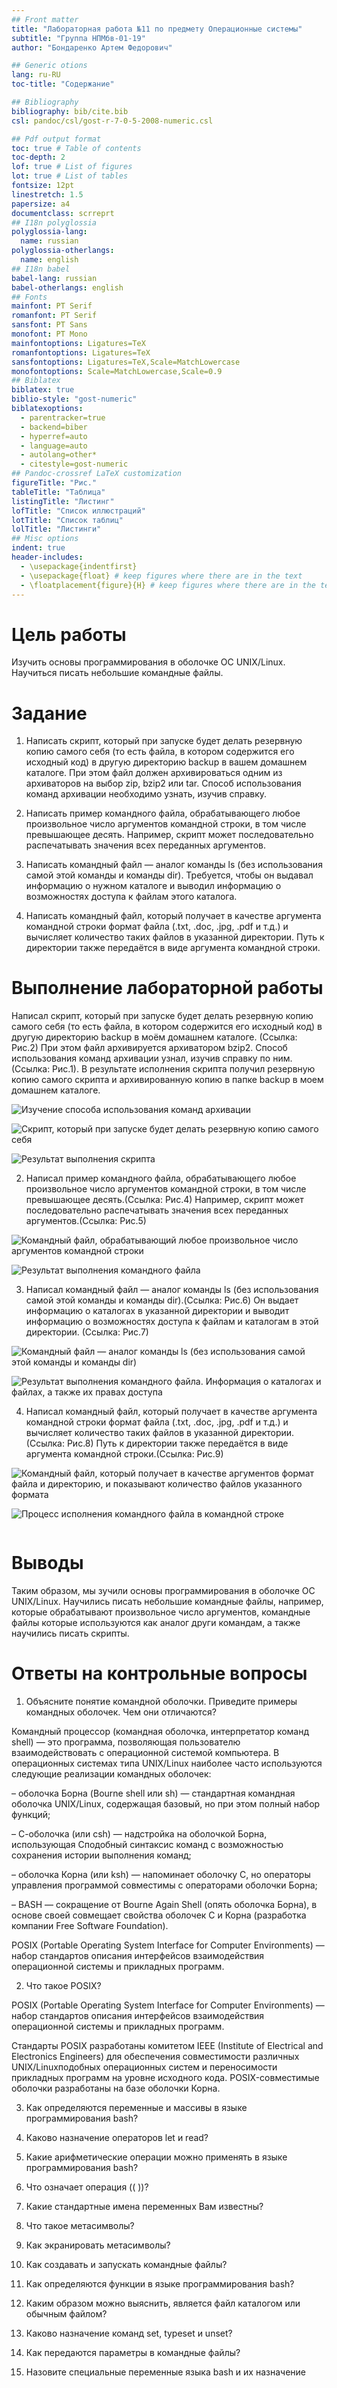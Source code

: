 ```yaml
---
## Front matter
title: "Лабораторная работа №11 по предмету Операционные системы"
subtitle: "Группа НПМбв-01-19"
author: "Бондаренко Артем Федорович"

## Generic otions
lang: ru-RU
toc-title: "Содержание"

## Bibliography
bibliography: bib/cite.bib
csl: pandoc/csl/gost-r-7-0-5-2008-numeric.csl

## Pdf output format
toc: true # Table of contents
toc-depth: 2
lof: true # List of figures
lot: true # List of tables
fontsize: 12pt
linestretch: 1.5
papersize: a4
documentclass: scrreprt
## I18n polyglossia
polyglossia-lang:
  name: russian
polyglossia-otherlangs:
  name: english
## I18n babel
babel-lang: russian
babel-otherlangs: english
## Fonts
mainfont: PT Serif
romanfont: PT Serif
sansfont: PT Sans
monofont: PT Mono
mainfontoptions: Ligatures=TeX
romanfontoptions: Ligatures=TeX
sansfontoptions: Ligatures=TeX,Scale=MatchLowercase
monofontoptions: Scale=MatchLowercase,Scale=0.9
## Biblatex
biblatex: true
biblio-style: "gost-numeric"
biblatexoptions:
  - parentracker=true
  - backend=biber
  - hyperref=auto
  - language=auto
  - autolang=other*
  - citestyle=gost-numeric
## Pandoc-crossref LaTeX customization
figureTitle: "Рис."
tableTitle: "Таблица"
listingTitle: "Листинг"
lofTitle: "Список иллюстраций"
lotTitle: "Список таблиц"
lolTitle: "Листинги"
## Misc options
indent: true
header-includes:
  - \usepackage{indentfirst}
  - \usepackage{float} # keep figures where there are in the text
  - \floatplacement{figure}{H} # keep figures where there are in the text
---
```

# Цель работы

Изучить основы программирования в оболочке ОС UNIX/Linux. Научиться писать небольшие командные файлы.


# Задание

1. Написать скрипт, который при запуске будет делать резервную копию самого себя (то есть файла, в котором содержится его исходный код) в другую директорию backup в вашем домашнем каталоге. При этом файл должен архивироваться одним из архиваторов на выбор zip, bzip2 или tar. Способ использования команд архивации необходимо узнать, изучив справку.

2. Написать пример командного файла, обрабатывающего любое произвольное число аргументов командной строки, в том числе превышающее десять. Например, скрипт может последовательно распечатывать значения всех переданных аргументов.

3. Написать командный файл — аналог команды ls (без использования самой этой команды и команды dir). Требуется, чтобы он выдавал информацию о нужном каталоге и выводил информацию о возможностях доступа к файлам этого каталога.

4. Написать командный файл, который получает в качестве аргумента командной строки формат файла (.txt, .doc, .jpg, .pdf и т.д.) и вычисляет количество таких файлов в указанной директории. Путь к директории также передаётся в виде аргумента командной строки.


# Выполнение лабораторной работы

Написал скрипт, который при запуске будет делать резервную копию самого себя (то есть файла, в котором содержится его исходный код) в другую директорию backup в моём домашнем каталоге. (Ссылка: Рис.2) При этом файл архивируется архиватором bzip2. Способ использования команд архивации узнал, изучив справку по ним. (Ссылка: Рис.1).
В результате исполнения скрипта получил резервную копию самого скрипта и архивированную копию в папке backup в моем домашнем каталоге.

![Изучение способа использования команд архивации](image/1.png)

![Скрипт, который при запуске будет делать резервную копию самого себя](image/2.png)

![Результат выполнения скрипта](image/3.png)

2. Написал пример командного файла, обрабатывающего любое произвольное число аргументов командной строки, в том числе превышающее десять.(Ссылка: Рис.4) Например, скрипт может последовательно распечатывать значения всех переданных аргументов.(Ссылка: Рис.5)

![Командный файл, обрабатывающий любое произвольное число аргументов командной строки](image/4.png)

![Результат выполнения командного файла](image/5.png)

3. Написал командный файл — аналог команды ls (без использования самой этой команды и команды dir).(Ссылка: Рис.6) Он выдает информацию о каталогах в указанной директории и выводит информацию о возможностях доступа к файлам и каталогам в этой директории. (Ссылка: Рис.7)

![Командный файл — аналог команды ls (без использования самой этой команды и команды dir)](image/6.png)

![Результат выполнения командного файла. Информация о каталогах и файлах, а также их правах доступа](image/7.png)

4. Написал командный файл, который получает в качестве аргумента командной строки формат файла (.txt, .doc, .jpg, .pdf и т.д.) и вычисляет количество таких файлов в указанной директории.(Ссылка: Рис.8) Путь к директории также передаётся в виде аргумента командной строки.(Ссылка: Рис.9)

![Командный файл, который получает в качестве аргументов формат файла и директорию, и показывают количество файлов указанного формата](image/8.png)

![Процесс исполнения командного файла в командной строке](image/9.png)

```
```

# Выводы

Таким образом, мы зучили основы программирования в оболочке ОС UNIX/Linux. Научились писать небольшие командные файлы, например, которые обрабатывают произвольное число аргументов, командные файлы которые используются как аналог други командам, а также научились писать скрипты.

# Ответы на контрольные вопросы

1. Объясните понятие командной оболочки. Приведите примеры командных оболочек. Чем они отличаются?

Командный процессор (командная оболочка, интерпретатор команд shell) — это программа, позволяющая пользователю взаимодействовать с операционной системой компьютера. В операционных системах типа UNIX/Linux наиболее часто используются следующие реализации командных оболочек:

– оболочка Борна (Bourne shell или sh) — стандартная командная оболочка UNIX/Linux, содержащая базовый, но при этом полный набор функций;

– С-оболочка (или csh) — надстройка на оболочкой Борна, использующая Сподобный синтаксис команд с возможностью сохранения истории выполнения команд;

– оболочка Корна (или ksh) — напоминает оболочку С, но операторы управления программой совместимы с операторами оболочки Борна;

– BASH — сокращение от Bourne Again Shell (опять оболочка Борна), в основе своей совмещает свойства оболочек С и Корна (разработка компании Free Software Foundation).

POSIX (Portable Operating System Interface for Computer Environments) — набор стандартов описания интерфейсов взаимодействия операционной системы и прикладных программ.

2. Что такое POSIX?

POSIX (Portable Operating System Interface for Computer Environments) — набор стандартов описания интерфейсов взаимодействия операционной системы и прикладных программ.

Стандарты POSIX разработаны комитетом IEEE (Institute of Electrical and Electronics Engineers) для обеспечения совместимости различных UNIX/Linuxподобных операционных систем и переносимости прикладных программ на уровне исходного кода. POSIX-совместимые оболочки разработаны на базе оболочки Корна.

3. Как определяются переменные и массивы в языке программирования bash?



4. Каково назначение операторов let и read?



5. Какие арифметические операции можно применять в языке программирования bash?



6. Что означает операция (( ))?



7. Какие стандартные имена переменных Вам известны?



8. Что такое метасимволы?



9. Как экранировать метасимволы?



10. Как создавать и запускать командные файлы?



11. Как определяются функции в языке программирования bash?



12. Каким образом можно выяснить, является файл каталогом или обычным файлом?



13. Каково назначение команд set, typeset и unset?



14. Как передаются параметры в командные файлы?



15. Назовите специальные переменные языка bash и их назначение

